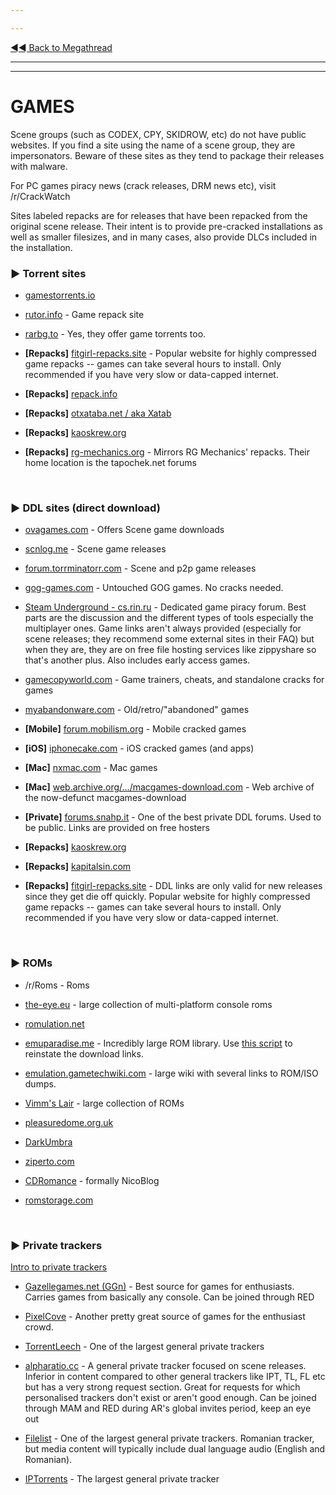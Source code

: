 ---
---
[◄◄ Back to Megathread](https://www.reddit.com/r/Piracy/wiki/megathread)

---
---

# GAMES

Scene groups (such as CODEX, CPY, SKIDROW, etc) do not have public websites. If you find a site using the name of a scene group, they are impersonators. Beware of these sites as they tend to package their releases with malware.

For PC games piracy news (crack releases, DRM news etc), visit /r/CrackWatch 

Sites labeled repacks are for releases that have been repacked from the original scene release. Their intent is to provide pre-cracked installations as well as smaller filesizes, and in many cases, also provide DLCs included in the installation.

### ►  **Torrent sites**

* [gamestorrents.io](https://www.gamestorrents.io/)
* [rutor.info](http://rutor.info/games) - Game repack site
* [rarbg.to](http://rarbg.to/) - Yes, they offer game torrents too.
* **[Repacks]** [fitgirl-repacks.site](http://fitgirl-repacks.site/) - Popular website for highly compressed game repacks -- games can take several hours to install. Only recommended if you have very slow or data-capped internet.
* **[Repacks]** [repack.info](https://repack.info/)
* **[Repacks]** [otxataba.net / aka Xatab](https://otxataba.net/)
* **[Repacks]** [kaoskrew.org](https://kaoskrew.org/)
* **[Repacks]** [rg-mechanics.org](https://rg-mechanics.org/) - Mirrors RG Mechanics' repacks. Their home location is the tapochek.net forums

&nbsp;




### ►  **DDL sites (direct download)**

* [ovagames.com](http://www.ovagames.com/) - Offers Scene game downloads
* [scnlog.me](https://scnlog.me/) - Scene game releases
* [forum.torrminatorr.com](https://forum.torrminatorr.com/) - Scene and p2p game releases
* [gog-games.com](https://gog-games.com/) - Untouched GOG games. No cracks needed.
* [Steam Underground - cs.rin.ru](https://cs.rin.ru/forum/viewforum.php?f=10) - Dedicated game piracy forum. Best parts are the discussion and the different types of tools especially the multiplayer ones. Game links aren't always provided (especially for scene releases; they recommend some external sites in their FAQ) but when they are, they are on free file hosting services like zippyshare so that's another plus. Also includes early access games.
* [gamecopyworld.com](https://gamecopyworld.com/games/index.php) - Game trainers, cheats, and standalone cracks for games
* [myabandonware.com](https://www.myabandonware.com/) - Old/retro/"abandoned" games
* **[Mobile]** [forum.mobilism.org](https://forum.mobilism.org/index.php) - Mobile cracked games
* **[iOS]** [iphonecake.com](https://www.iphonecake.com/) - iOS cracked games (and apps)
* **[Mac]** [nxmac.com](https://nxmac.com/) - Mac games
* **[Mac]** [web.archive.org/.../macgames-download.com](https://web.archive.org/web/20181113021918/http://macgames-download.com/) - Web archive of the now-defunct macgames-download
* **[Private]** [forums.snahp.it](https://forum.snahp.it/) - One of the best private DDL forums. Used to be public. Links are provided on free hosters
* **[Repacks]** [kaoskrew.org](https://kaoskrew.org/)
* **[Repacks]** [kapitalsin.com](http://www.kapitalsin.com/forum/index.php?board=4.0)
* **[Repacks]** [fitgirl-repacks.site](http://fitgirl-repacks.site/) - DDL links are only valid for new releases since they get die off quickly. Popular website for highly compressed game repacks -- games can take several hours to install. Only recommended if you have very slow or data-capped internet.

&nbsp;




### ►  **ROMs**
* /r/Roms - Roms
* [the-eye.eu](http://the-eye.eu/public/rom/) - large collection of multi-platform console roms
* [romulation.net](https://www.romulation.net/)
* [emuparadise.me](https://www.emuparadise.me) - Incredibly large ROM library. Use [this script](https://www.reddit.com/r/Piracy/comments/968sm6/a_script_for_easy_downloading_of_emuparadise_roms/) to reinstate the download links.
* [emulation.gametechwiki.com](https://emulation.gametechwiki.com/index.php/ROM_%26_ISO_Sites) - large wiki with several links to ROM/ISO dumps.
* [Vimm's Lair](https://vimm.net/?p=vault) - large collection of ROMs
* [pleasuredome.org.uk](http://www.pleasuredome.org.uk/)
* [DarkUmbra](https://darkumbra.net)
* [ziperto.com](https://www.ziperto.com/)
* [CDRomance](https://cdromance.com) - formally NicoBlog
* [romstorage.com](https://www.romstorage.com/)

&nbsp;




### ►  **Private trackers**

[Intro to private trackers](https://www.reddit.com/r/Piracy/wiki/guides/private_trackers)

* [Gazellegames.net (GGn)](https://gazellegames.net) - Best source for games for enthusiasts. Carries games from basically any console. Can be joined through RED
* [PixelCove](https://www.pixelcove.me/) - Another pretty great source of games for the enthusiast crowd.
* [TorrentLeech](https://www.torrentleech.org/) - One of the largest general private trackers
* [alpharatio.cc](https://alpharatio.cc/) - A general private tracker focused on scene releases. Inferior in content compared to other general trackers like IPT, TL, FL etc but has a very strong request section. Great for requests for which personalised trackers don't exist or aren't good enough. Can be joined through MAM and RED during AR's global invites period, keep an eye out
* [Filelist](https://filelist.ro/) - One of the largest general private trackers. Romanian tracker, but media content will typically include dual language audio (English and Romanian).
* [IPTorrents](http://iptorrents.com/) - The largest general private tracker

&nbsp;